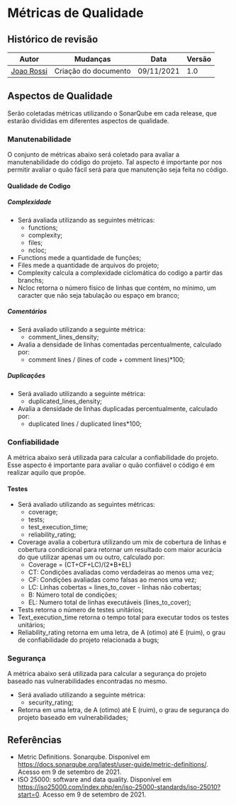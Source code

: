 # Métricas de Qualidade

## Histórico de revisão

| Autor                                | Mudanças            | Data       | Versão |
| ------------------------------------ | ------------------- | ---------- | ------ |
| [Joao Rossi](https://github.com/bielrossi15) | Criação do documento | 09/11/2021 | 1.0    |

## Aspectos de Qualidade

Serão coletadas métricas utilizando o SonarQube em cada release, que estarão divididas em diferentes aspectos de qualidade.

### Manutenabilidade

O conjunto de métricas abaixo será coletado para avaliar a manutenabilidade do código do projeto. Tal aspecto é importante por nos permitir avaliar o quão fácil será para que manutenção seja feita no código.

#### Qualidade de Codigo

##### Complexidade
- Será avaliada utilizando as seguintes métricas:
    - functions;
    - complexity;
    - files;
    - ncloc;
- Functions mede a quantidade de funções;
- Files mede a quantidade de arquivos do projeto;
- Complexity calcula a complexidade ciclomática do codigo a partir das branchs;
- Ncloc retorna o número físico de linhas que contém, no mínimo, um caracter que não seja tabulação ou espaço em branco;

##### Comentários
- Será avaliado utilizando a seguinte métrica:
    - comment_lines_density;
- Avalia a densidade de linhas comentadas percentualmente, calculado por:
    - comment lines / (lines of code + comment lines)*100;

##### Duplicações
- Será avaliado utilizando a seguinte métrica:
    - duplicated_lines_density;
- Avalia a densidade de linhas duplicadas percentualmente, calculado por:
    - duplicated lines / duplicated lines*100;

### Confiabilidade

A métrica abaixo será utilizada para calcular a confiabilidade do projeto. Esse aspecto é importante para avaliar o quão confiável o código é em realizar aquilo que propõe.

#### Testes
- Será avaliado utilizando as seguintes métricas:
    - coverage;
    - tests;
    - test_execution_time;
    - reliability_rating;
- Coverage avalia a cobertura utilizando um mix de cobertura de linhas e cobertura condicional para retornar um resultado com maior acurácia do que utilizar apenas um ou outro, calculado por:
    - Coverage = (CT+CF+LC)/(2*B+EL)
    - CT: Condições avaliadas como verdadeiras ao menos uma vez;
    - CF: Condições avaliadas como falsas ao menos uma vez;
    - LC: Linhas cobertas = lines_to_cover - linhas não cobertas;
    - B: Número total de condições;
    - EL: Numero total de linhas executáveis (lines_to_cover);
- Tests retorna o número de testes unitários;
- Text_execution_time retorna o tempo total para executar todos os testes unitários;
- Reliability_rating retorna em uma letra, de A (otimo) até E (ruim), o grau de confiabilidade do projeto relacionada a bugs;

### Segurança

A métrica abaixo será utilizada para calcular a segurança do projeto baseado nas vulnerabilidades encontradas no mesmo.

- Será avaliado utilizando a seguinte métrica:
    - security_rating;
- Retorna em uma letra, de A (otimo) até E (ruim), o grau de segurança do projeto baseado em vulnerabilidades;

## Referências

- Metric Definitions. Sonarqube. Disponível em <https://docs.sonarqube.org/latest/user-guide/metric-definitions/>. Acesso em 9 de setembro de 2021.
- ISO 25000: software and data quality. Disponível em <https://iso25000.com/index.php/en/iso-25000-standards/iso-25010?start=0>. Acesso em 9 de setembro de 2021.

